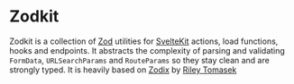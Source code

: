# Zodkit

Zodkit is a collection of [Zod](https://github.com/colinhacks/zod) utilities for [SvelteKit](https://kit.svelte.dev/) actions, load functions, hooks and endpoints. It abstracts the complexity of parsing and validating `FormData`, `URLSearchParams` and `RouteParams` so they stay clean and are strongly typed. It is heavily based on [Zodix](https://github.com/rileytomasek/zodix/) by [Riley Tomasek](https://github.com/rileytomasek)
